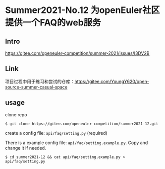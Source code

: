 # Summer2021-No.12 为openEuler社区提供一个FAQ的web服务

## Intro

https://gitee.com/openeuler-competition/summer-2021/issues/I3DV2B

## Link

项目过程中用于练习和尝试的仓库：https://gitee.com/YoungY620/open-source-summer-casual-space

## usage

clone repo

```shell
$ git clone https://gitee.com/openeuler-competition/summer2021-12.git
```

create a config file: `api/faq/setting.py` (required)

There is a example config file: `api/faq/setting.example.py`. Copy and change it if needed.

```shell
$ cd summer2021-12 && cat api/faq/setting.example.py > api/faq/setting.py
```


